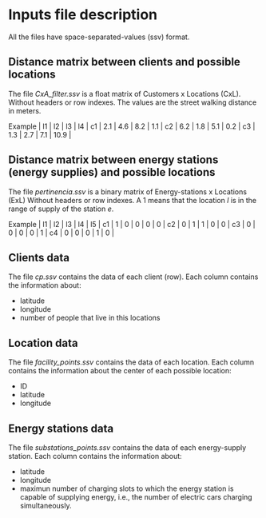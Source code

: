 # Inputs file description

All the files have space-separated-values (ssv) format.

## Distance matrix between clients and possible locations

The file *CxA_filter.ssv* is a float matrix of Customers x Locations (CxL).
Without headers or row indexes.
The values are the street walking distance in meters.

Example
   | l1  | l2  | l3  | l4   |
c1 | 2.1 | 4.6 | 8.2 | 1.1  |
c2 | 6.2 | 1.8 | 5.1 | 0.2  |
c3 | 1.3 | 2.7 | 7.1 | 10.9 |

## Distance matrix between energy stations (energy supplies) and possible locations
The file *pertinencia.ssv* is a binary matrix of Energy-stations x Locations (ExL)
Without headers or row indexes.
A 1 means that the location _l_ is in the range of supply of the station _e_.

Example
   | l1 | l2 | l3 | l4 | l5 |
c1 | 1  | 0  | 0  | 0  | 0  |
c2 | 0  | 1  | 1  | 0  | 0  |
c3 | 0  | 0  | 0  | 0  | 1  |
c4 | 0  | 0  | 0  | 1  | 0  |

## Clients data
The file *cp.ssv* contains the data of each client (row).
Each column contains the information about:
- latitude
- longitude
- number of people that live in this locations

## Location data
The file *facility_points.ssv* contains the data of each location.
Each column contains the information about the center of each possible location:
- ID
- latitude
- longitude

## Energy stations data
The file *substations_points.ssv* contains the data of each energy-supply station.
Each column contains the information about:
- latitude
- longitude
- maximun number of charging slots to which the energy station is capable of supplying energy, i.e., the number of electric cars charging simultaneously. 

